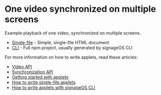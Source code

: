 # One video synchronized on multiple screens

Example playback of one video, synchronized on multiple screens.

* [Single-file](singlefile-applet) - Simple, single-file HTML document
* [CLI](cli-applet) - Full npm project, usually generated by signageOS CLI

For more information on how to write applets, read these articles:

* [Video API](https://sdk.docs.signageos.io/api/js/content/latest/js-video)
* [Synchronization API](https://sdk.docs.signageos.io/api/js/content/latest/js-sync-playback)
* [Getting started with applets](https://docs.signageos.io/hc/en-us/articles/4405068855570-Introduction-to-Applets)
* [How to write single-file applets](https://docs.signageos.io/hc/en-us/articles/4405011600274)
* [How to write applets with signageOS CLI](https://docs.signageos.io/hc/en-us/articles/4405070294674)
